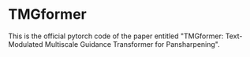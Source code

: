 # TMGformer
This is the official pytorch code of the paper entitled "TMGformer: Text-Modulated Multiscale Guidance Transformer for Pansharpening".
